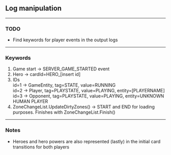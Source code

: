 ## Log manipulation

---

### TODO
- Find keywords for player events in the output logs 

---
### Keywords 
1. Game start -> SERVER\_GAME\_STARTED event
2. Hero -> cardId=HERO_[insert id]
3. IDs   
   id=1 -> GameEntity, tag=STATE, value=RUNNING  
   id=2 -> Player, tag=PLAYSTATE, value=PLAYING, entity=[PLAYERNAME]  
   id=3 -> Opponent, tag=PLAYSTATE, value=PLAYING, entity=UNKNOWN HUMAN PLAYER  
4. ZoneChangeList.UpdateDirtyZones() -> START and END for loading purposes. Finishes with ZoneChangeList.Finish()


---
### Notes
- Heroes and hero powers are also represented (lastly) in the initial card transitions for both players

